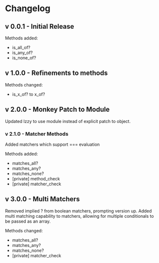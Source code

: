 # Changelog

## v 0.0.1 - Initial Release

Methods added:
* is_all_of?
* is_any_of?
* is_none_of?

## v 1.0.0 - Refinements to methods

Methods changed:
* is_x_of? to x_of?

## v 2.0.0 - Monkey Patch to Module

Updated Izzy to use module instead of explicit patch to object.

### v 2.1.0 - Matcher Methods

Added matchers which support === evaluation

Methods added:
* matches_all?
* matches_any?
* matches_none?
* [private] method_check
* [private] matcher_check

## v 3.0.0 - Multi Matchers

Removed implied ? from boolean matchers, prompting version up. Added multi matching capability to matchers, allowing for multiple conditionals to be passed as an array.

Methods changed:
* matches_all?
* matches_any?
* matches_none?
* [private] matcher_check